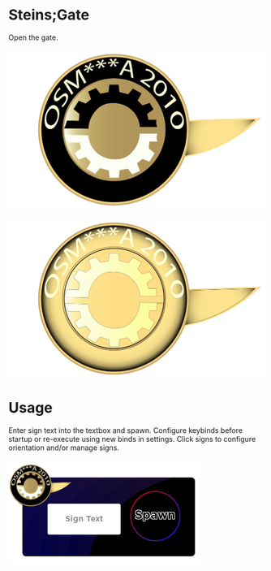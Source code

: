 # Steins;Gate
Open the gate.


![Steins;Gate](https://github.com/Ozzy-P/Steins-Gate/blob/main/SGV.png?raw=true)

![Steins;Gate](https://github.com/Ozzy-P/Steins-Gate/blob/main/SG.svg?raw=true)

# Usage
Enter sign text into the textbox and spawn. Configure keybinds before startup or re-execute using new binds in settings.
Click signs to configure orientation and/or manage signs.


![Steins;Gate Sample](https://github.com/Ozzy-P/Steins-Gate/blob/main/Sample.png?raw=true)
